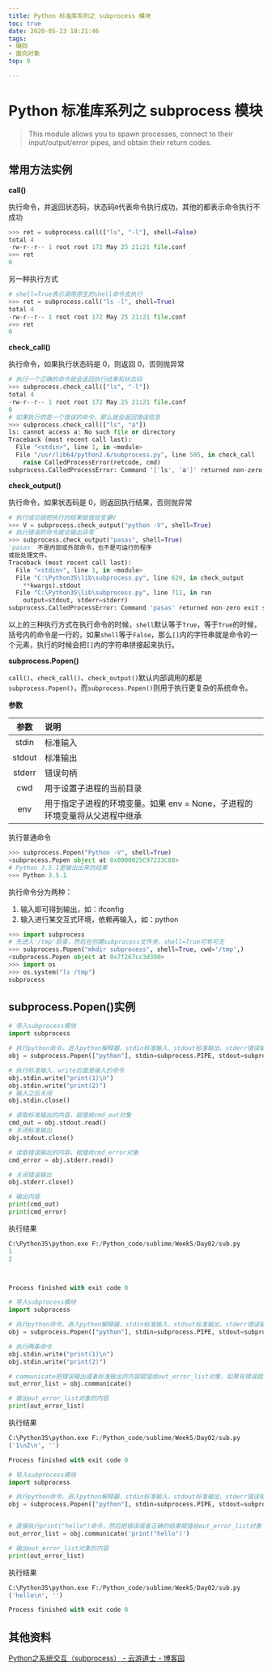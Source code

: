 ```yaml
---
title: Python 标准库系列之 subprocess 模块
toc: true
date: 2020-05-23 18:21:46
tags:
- 编码
- 面向对象
top: 9

---
```

# Python 标准库系列之 subprocess 模块

> This module allows you to spawn processes, connect to their input/output/error pipes, and obtain their return codes.

## 常用方法实例

**call()**

执行命令，并返回状态码，状态码`0`代表命令执行成功，其他的都表示命令执行不成功

```python
>>> ret = subprocess.call(["ls", "-l"], shell=False)
total 4
-rw-r--r-- 1 root root 172 May 25 21:21 file.conf
>>> ret
0
```

另一种执行方式

```python
# shell=True表示调用原生的shell命令去执行
>>> ret = subprocess.call("ls -l", shell=True)
total 4
-rw-r--r-- 1 root root 172 May 25 21:21 file.conf
>>> ret
0
```

**check_call()**

执行命令，如果执行状态码是 0，则返回 0，否则抛异常

```python
# 执行一个正确的命令就会返回执行结果和状态码
>>> subprocess.check_call(["ls", "-l"])
total 4
-rw-r--r-- 1 root root 172 May 25 21:21 file.conf
0
# 如果执行的是一个错误的命令，那么就会返回错误信息
>>> subprocess.check_call(["ls", "a"])  
ls: cannot access a: No such file or directory
Traceback (most recent call last):
  File "<stdin>", line 1, in <module>
  File "/usr/lib64/python2.6/subprocess.py", line 505, in check_call
    raise CalledProcessError(retcode, cmd)
subprocess.CalledProcessError: Command '['ls', 'a']' returned non-zero exit status 2
```

**check_output()**

执行命令，如果状态码是 0，则返回执行结果，否则抛异常

```python
# 执行成功就把执行的结果赋值给变量V
>>> V = subprocess.check_output("python -V", shell=True)
# 执行错误的命令就会输出异常
>>> subprocess.check_output("pasas", shell=True)
'pasas' 不是内部或外部命令，也不是可运行的程序
或批处理文件。
Traceback (most recent call last):
  File "<stdin>", line 1, in <module>
  File "C:\Python35\lib\subprocess.py", line 629, in check_output
    **kwargs).stdout
  File "C:\Python35\lib\subprocess.py", line 711, in run
    output=stdout, stderr=stderr)
subprocess.CalledProcessError: Command 'pasas' returned non-zero exit status 1
```

以上的三种执行方式在执行命令的时候，`shell`默认等于`True`，等于`True`的时候，括号内的命令是一行的，如果`shell`等于`False`，那么`[]`内的字符串就是命令的一个元素，执行的时候会把`[]`内的字符串拼接起来执行。

**subprocess.Popen()**

`call()`、`check_call()`、`check_output()`默认内部调用的都是`subprocess.Popen()`，而`subprocess.Popen()`则用于执行更复杂的系统命令。

**参数**

|参数|说明|
|:--:|:--|
|stdin|标准输入|
|stdout|标准输出|
|stderr|错误句柄|
|cwd|用于设置子进程的当前目录|
|env|用于指定子进程的环境变量。如果 env = None，子进程的环境变量将从父进程中继承|

执行普通命令

```python
>>> subprocess.Popen("Python -V", shell=True)
<subprocess.Popen object at 0x0000025C97233C88>
# Python 3.5.1是输出出来的结果
>>> Python 3.5.1
```

执行命令分为两种：

1. 输入即可得到输出，如：ifconfig
2. 输入进行某交互式环境，依赖再输入，如：python

```python
>>> import subprocess
# 先进入'/tmp'目录，然后在创建subprocess文件夹，shell=True可有可无
>>> subprocess.Popen("mkdir subprocess", shell=True, cwd='/tmp',)
<subprocess.Popen object at 0x7f267cc3d390>
>>> import os
>>> os.system("ls /tmp")
subprocess
```

## subprocess.Popen()实例

```python
# 导入subprocess模块
import subprocess

# 执行python命令，进入python解释器，stdin标准输入、stdout标准输出、stderr错误输出，universal_newlines=True自动输入换行符
obj = subprocess.Popen(["python"], stdin=subprocess.PIPE, stdout=subprocess.PIPE, stderr=subprocess.PIPE, universal_newlines=True)

# 执行标准输入，write后面是输入的命令
obj.stdin.write("print(1)\n")
obj.stdin.write("print(2)")
# 输入之后关闭
obj.stdin.close()

# 读取标准输出的内容，赋值给cmd_out对象
cmd_out = obj.stdout.read()
# 关闭标准输出
obj.stdout.close()

# 读取错误输出的内容，赋值给cmd_error对象
cmd_error = obj.stderr.read()

# 关闭错误输出
obj.stderr.close()

# 输出内容
print(cmd_out)
print(cmd_error)
```
执行结果
```python
C:\Python35\python.exe F:/Python_code/sublime/Week5/Day02/sub.py
1
2



Process finished with exit code 0
```


```python
# 导入subprocess模块
import subprocess

# 执行python命令，进入python解释器，stdin标准输入、stdout标准输出、stderr错误输出，universal_newlines=True自动输入换行符
obj = subprocess.Popen(["python"], stdin=subprocess.PIPE, stdout=subprocess.PIPE, stderr=subprocess.PIPE, universal_newlines=True)

# 执行两条命令
obj.stdin.write("print(1)\n")
obj.stdin.write("print(2)")

# communicate把错误输出或者标准输出的内容赋值给out_error_list对象，如果有错误就赋值错误输出，否则就复制标准输出
out_error_list = obj.communicate()

# 输出out_error_list对象的内容
print(out_error_list)
```
执行结果
```python
C:\Python35\python.exe F:/Python_code/sublime/Week5/Day02/sub.py
('1\n2\n', '')

Process finished with exit code 0
```

```python
# 导入subprocess模块
import subprocess

# 执行python命令，进入python解释器，stdin标准输入、stdout标准输出、stderr错误输出，universal_newlines=True自动输入换行符
obj = subprocess.Popen(["python"], stdin=subprocess.PIPE, stdout=subprocess.PIPE, stderr=subprocess.PIPE, universal_newlines=True)


# 直接执行print("hello")命令，然后把错误或者正确的结果赋值给out_error_list对象
out_error_list = obj.communicate('print("hello")')

# 输出out_error_list对象的内容
print(out_error_list)
```

执行结果

```python
C:\Python35\python.exe F:/Python_code/sublime/Week5/Day02/sub.py
('hello\n', '')

Process finished with exit code 0
```
## 其他资料
[Python之系统交互（subprocess） - 云游道士 - 博客园](https://www.cnblogs.com/yyds/p/7288916.html)